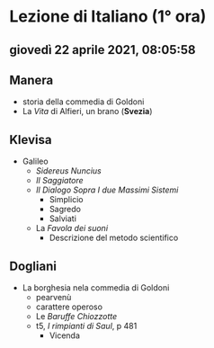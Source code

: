 # Lezione di Italiano (1° ora)

## giovedì 22 aprile 2021, 08:05:58


## Manera
* storia della commedia di Goldoni
* La *Vita* di Alfieri, un brano (**Svezia**)

## Klevisa
* Galileo
	* _Sidereus Nuncius_
	* _Il Saggiatore_
	* _Il Dialogo Sopra I due Massimi Sistemi_
		* Simplicio
		* Sagredo
		* Salviati
	* La *Favola dei suoni*
		* Descrizione del metodo scientifico
## Dogliani
* La borghesia nela commedia di Goldoni
	* pearvenù
	* carattere operoso
	* Le *Baruffe Chiozzotte*
	* t5, _I rimpianti di Saul_, p 481
		* Vicenda

<!--stackedit_data:
eyJoaXN0b3J5IjpbNjExMzIyMzg2LDI3MDI4MDM4NCwxMzk2MT
c4OTYzLC0xMDcyMjY2MTgxLDYyMzYxMzc1LC0xMzI0MDUwMjA3
XX0=
-->
